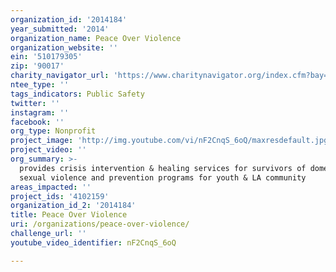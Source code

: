```yaml
---
organization_id: '2014184'
year_submitted: '2014'
organization_name: Peace Over Violence
organization_website: ''
ein: '510179305'
zip: '90017'
charity_navigator_url: 'https://www.charitynavigator.org/index.cfm?bay=search.profile&ein=510179305'
ntee_type: ''
tags_indicators: Public Safety
twitter: ''
instagram: ''
facebook: ''
org_type: Nonprofit
project_image: 'http://img.youtube.com/vi/nF2CnqS_6oQ/maxresdefault.jpg'
project_video: ''
org_summary: >-
  provides crisis intervention & healing services for survivors of domestic &
  sexual violence and prevention programs for youth & LA community
areas_impacted: ''
project_ids: '4102159'
organization_id_2: '2014184'
title: Peace Over Violence
uri: /organizations/peace-over-violence/
challenge_url: ''
youtube_video_identifier: nF2CnqS_6oQ

---
```

